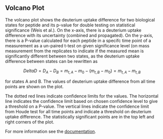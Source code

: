 ## Volcano Plot

The volcano plot shows the deuterium uptake difference for two biological states for peptide and its p-value for double testing on statistical significance (Weis et al.). On the x-axis, there is a deuterium uptake difference with its uncertainty (combined and propagated). On the y-axis, there is a P-value calculated for each peptide in a specifc time point of a measurement as a un-paired t-test on given significance level (on mass measurement from the replicates to indicate if the measured mean is significantly different between two states, as the deuterium uptake difference between states can be rewritten as

$$Delta D=D_A−D_B=m_{t,A}−m_0−(m_{t,B}−m_0)=m_{t,A}−m_{t,B}$$


for states A and B. The values of deuterium uptake difference from all time points are shown on the plot.

The dotted red lines indicate confidence limits for the values. The horizontal line indicates the confidence limit based on chosen confidence level to give a threshold on a P-value. The vertical lines indicate the confidence limit from Houde test for all time points and indicate a threshold on deuterium uptake difference. The statistically significant points are in the top left and right corners of the plot.

For more information see the [documentation](https://hadexversum.github.io/HaDeX/articles/visualization.html#volcano-plot-1).
